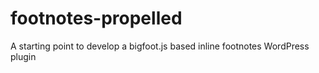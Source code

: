 # footnotes-propelled
A starting point to develop a bigfoot.js based inline footnotes WordPress plugin

